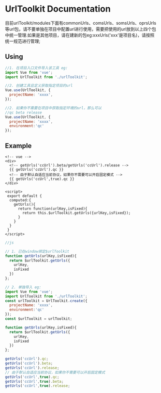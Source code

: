 # UrlToolkit Documentation

​		目前urlToolkit/modules下面有commonUrls、comsUrls、somsUrls、oprsUrls等url包，请不要单独在项目中配置url进行使用，需要把使用的url放到以上四个包中统一管理.如果是其他项目，请在建新的包eg:xxxUrls('xxx'是项目名)，请按照统一规范进行管理;

## Using

```js
//1. 在项目入口文件导入该工具 eg:
import Vue from 'vue';
import UrlToolkit from './urlToolkit';

//2. 创建工具且定义获取指定项目的url
Vue.use(UrlToolkit, {
  projectName: 'xxxx',
});

//2. 如果你不需要在项目中获取指定环境的url，那么可以
//qc beta release
Vue.use(UrlToolkit, {
  projectName: 'xxxx',
  environment:'qc'
});
```

## Example

```vue
<!-- vue -->
<div>
  <!-- getUrls('ccUrl').beta/getUrls('ccUrl').release -->
  {{ getUrls('ccUrl').qc }}
  <!-- 由于默认自适应当前协议，如果你不需要可以开启固定模式 -->
  {{ getUrls('ccUrl',true).qc }}
</div>

<script>
 export default {
  computed:{
    getUrls(){
      return function(urlKey,isFixed){
        return this.$urlToolkit.getUrls({urlKey,isFixed});
      }
    }
  }
 }
</script>
```

```js
//js

// 1. 已在window绑定$urlToolkit
function getUrls(urlKey,isFixed){
  return $urlToolkit.getUrls({
    urlKey,
    isFixed
  })
};

// 2. 单独导入 eg:
import Vue from 'vue';
import UrlToolkit from './urlToolkit';
const urlToolkit = UrlToolkit.create({
  projectName: 'xxxx',
  environment:'qc'
});
const $urlToolkit = urlToolkit;

function getUrls(urlKey,isFixed){
  return $urlToolkit.getUrls({
    urlKey,
    isFixed
  })
};

getUrls('ccUrl').qc;
getUrls('ccUrl').beta;
getUrls('ccUrl').release;
// 由于默认自适应当前协议，如果你不需要可以开启固定模式
getUrls('ccUrl',true).qc;
getUrls('ccUrl',true).beta;
getUrls('ccUrl',true).release;
```

